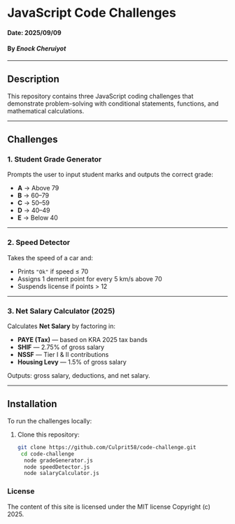 # JavaScript Code Challenges

#### Date: 2025/09/09  
#### By *Enock Cheruiyot*

---

## Description
This repository contains three JavaScript coding challenges that demonstrate problem-solving with conditional statements, functions, and mathematical calculations.  

---

## Challenges

### 1. Student Grade Generator
Prompts the user to input student marks and outputs the correct grade:  
- **A** → Above 79  
- **B** → 60–79  
- **C** → 50–59  
- **D** → 40–49  
- **E** → Below 40  

---

### 2. Speed Detector
Takes the speed of a car and:  
- Prints `"Ok"` if speed ≤ 70  
- Assigns 1 demerit point for every 5 km/s above 70  
- Suspends license if points > 12  

---

### 3. Net Salary Calculator (2025)
Calculates **Net Salary** by factoring in:  
- **PAYE (Tax)** — based on KRA 2025 tax bands  
- **SHIF** — 2.75% of gross salary  
- **NSSF** — Tier I & II contributions  
- **Housing Levy** — 1.5% of gross salary  

Outputs: gross salary, deductions, and net salary.  

---

## Installation
To run the challenges locally:  

1. Clone this repository:
   ```bash
   git clone https://github.com/Culprit58/code-challenge.git 
    cd code-challenge
     node gradeGenerator.js
     node speedDetector.js
     node salaryCalculator.js

### License
The content of this site is licensed under the MIT license
Copyright (c) 2025.

